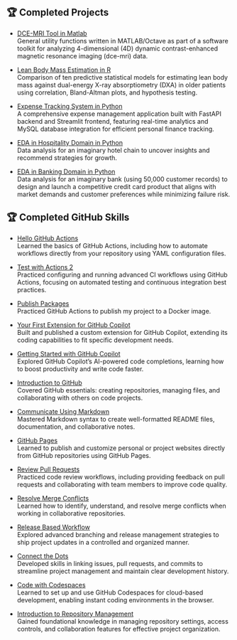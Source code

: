 ## 🏆 Completed Projects

- [DCE-MRI Tool in Matlab](https://github.com/Lua-Matlab-Python-R-J2EE/dce-mri-matlab)  
  General utility functions written in MATLAB/Octave as part of a software toolkit for analyzing 4-dimensional (4D) dynamic contrast-enhanced magnetic resonance imaging (dce-mri) data.
  
- [Lean Body Mass Estimation in R](https://github.com/Lua-Matlab-Python-R-J2EE/LBM-R)  
  Comparison of ten predictive statistical models for estimating lean body mass against dual-energy X-ray absorptiometry (DXA) in older patients using correlation, Bland-Altman plots, and hypothesis testing.

- [Expense Tracking System in Python](https://github.com/Lua-Matlab-Python-R-J2EE/Expense-Tracking-System)  
  A comprehensive expense management application built with FastAPI backend and Streamlit frontend, featuring real-time analytics and MySQL database integration for efficient personal finance tracking.

- [EDA in Hospitality Domain in Python](https://github.com/Lua-Matlab-Python-R-J2EE/EDA-Hospitality-Domain)  
  Data analysis for an imaginary hotel chain to uncover insights and recommend strategies for growth.

- [EDA in Banking Domain in Python](https://github.com/Lua-Matlab-Python-R-J2EE/EDA-Banking-Domain)  
  Data analysis for an imaginary bank (using 50,000 customer records) to design and launch a competitive credit card product that aligns with market demands and customer preferences while minimizing failure risk.

## 🏆 Completed GitHub Skills

- [Hello GitHub Actions](https://github.com/Lua-Matlab-Python-R-J2EE/skills-hello-github-actions)  
  Learned the basics of GitHub Actions, including how to automate workflows directly from your repository using YAML configuration files.

- [Test with Actions 2](https://github.com/Lua-Matlab-Python-R-J2EE/skills-test-with-actions2)  
  Practiced configuring and running advanced CI workflows using GitHub Actions, focusing on automated testing and continuous integration best practices.

- [Publish Packages](https://github.com/Lua-Matlab-Python-R-J2EE/skills-publish-packages)  
  Practiced GitHub Actions to publish my project to a Docker image.

- [Your First Extension for GitHub Copilot](https://github.com/Lua-Matlab-Python-R-J2EE/skills-your-first-extension-for-github-copilot)  
  Built and published a custom extension for GitHub Copilot, extending its coding capabilities to fit specific development needs.

- [Getting Started with GitHub Copilot](https://github.com/Lua-Matlab-Python-R-J2EE/skills-getting-started-with-github-copilot)  
  Explored GitHub Copilot’s AI-powered code completions, learning how to boost productivity and write code faster.

- [Introduction to GitHub](https://github.com/Lua-Matlab-Python-R-J2EE/skills-introduction-to-github)  
  Covered GitHub essentials: creating repositories, managing files, and collaborating with others on code projects.

- [Communicate Using Markdown](https://github.com/Lua-Matlab-Python-R-J2EE/skills-communicate-using-markdown)  
  Mastered Markdown syntax to create well-formatted README files, documentation, and collaborative notes.

- [GitHub Pages](https://github.com/Lua-Matlab-Python-R-J2EE/skills-github-pages)  
  Learned to publish and customize personal or project websites directly from GitHub repositories using GitHub Pages.

- [Review Pull Requests](https://github.com/Lua-Matlab-Python-R-J2EE/skills-review-pull-requests)  
  Practiced code review workflows, including providing feedback on pull requests and collaborating with team members to improve code quality.

- [Resolve Merge Conflicts](https://github.com/Lua-Matlab-Python-R-J2EE/skills-resolve-merge-conflicts)  
  Learned how to identify, understand, and resolve merge conflicts when working in collaborative repositories.

- [Release Based Workflow](https://github.com/Lua-Matlab-Python-R-J2EE/skills-release-based-workflow)  
  Explored advanced branching and release management strategies to ship project updates in a controlled and organized manner.

- [Connect the Dots](https://github.com/Lua-Matlab-Python-R-J2EE/skills-connect-the-dots)  
  Developed skills in linking issues, pull requests, and commits to streamline project management and maintain clear development history.

- [Code with Codespaces](https://github.com/Lua-Matlab-Python-R-J2EE/skills-code-with-codespaces)  
  Learned to set up and use GitHub Codespaces for cloud-based development, enabling instant coding environments in the browser.

- [Introduction to Repository Management](https://github.com/Lua-Matlab-Python-R-J2EE/skills-introduction-to-repository-management)  
  Gained foundational knowledge in managing repository settings, access controls, and collaboration features for effective project organization.

